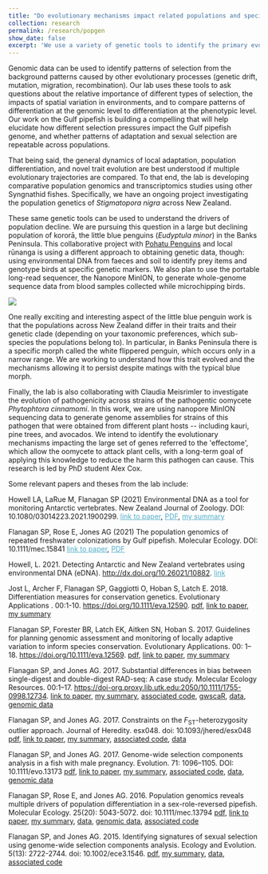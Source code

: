 ```yaml
---
title: "Do evolutionary mechanisms impact related populations and species in similar ways?"
collection: research
permalink: /research/popgen
show_date: false
excerpt: 'We use a variety of genetic tools to identify the primary evolutionary mechanisms impacting populations, including distinguishing between signatures of neutral and selective pressures. We are primarily interested in how spatially varying environments and selective pressures impact evolutionary processes. Most of the work to date has been done on the Gulf pipefish, but we are currently working on a broad range of organisms, including pipefish, penguins, and Phytophthora.'
---
```


Genomic data can be used to identify patterns of selection from the background patterns caused by other evolutionary processes (genetic drift, mutation, migration, recombination). Our lab uses these tools to ask questions about the relative importance of different types of selection, the impacts of spatial variation in environments, and to compare patterns of differentiation at the genomic level to differentiation at the phenotypic level. Our work on the Gulf pipefish is building a compelling that will help elucidate how different selection pressures impact the Gulf pipefish genome, and whether patterns of adaptation and sexual selection are repeatable across populations. 

That being said, the general dynamics of local adaptation, population differentiation, and novel trait evolution are best understood if multiple evolutionary trajectories are compared. To that end, the lab is developing comparative population genomics and transcriptomics studies using other Syngnathid fishes. Specifically, we have an ongoing project investigating the population genetics of <i>Stigmatopora nigra</i> across New Zealand. 

These same genetic tools can be used to understand the drivers of population decline. We are pursuing this question in a large but declining population of kororā, the little blue penguins (<i>Eudyptula minor</i>) in the Banks Peninsula. This collaborative project with [Pohatu Penguins](https://www.pohatu.co.nz/) and local rūnanga is using a different approach to obtaining genetic data, though: using environmental DNA from faeces and soil to identify prey items and genotype birds at specific genetic markers. We also plan to use the portable long-read sequencer, the Nanopore MinION, to generate whole-genome sequence data from blood samples collected while microchipping birds.

<img src='/images/DSC_2221.JPG'>

One really exciting and interesting aspect of the little blue penguin work is that the populations across New Zealand differ in their traits and their genetic clade (depending on your taxonomic preferences, which sub-species the populations belong to). In particular, in Banks Peninsula there is a specific morph called the white flippered penguin, which occurs only in a narrow range. We are working to understand how this trait evolved and the mechanisms allowing it to persist despite matings with the typical blue morph. 

Finally, the lab is also collaborating with Claudia Meisrimler to investigate the evolution of pathogenicity across strains of the pathogentic oomycete <i>Phytophtora cinnamomi</i>. In this work, we are using nanopore MinION sequencing data to generate genome assemblies for strains of this pathogen that were obtained from different plant hosts -- including kauri, pine trees, and avocados. We intend to identify the evolutionary mechanisms impacting the large set of genes referred to the 'effectome', which allow the oomycete to attack plant cells, with a long-term goal of applying this knowledge to reduce the harm this pathogen can cause. This research is led by PhD student Alex Cox.


Some relevant papers and theses from the lab include:

Howell LA, LaRue M, Flanagan SP (2021) Environmental DNA as a tool for monitoring Antarctic vertebrates. New Zealand Journal of Zoology. DOI: 10.1080/03014223.2021.1900299. <a href="https://doi.org/10.1080/03014223.2021.1900299" target="_blank" rel="noopener" style="color: rgb(82, 173, 200)">link to paper</a>, <a href="https://github.com/flanagan-lab/flanagan-lab.github.io/blob/master/pdfs/Howell%20et%20al%202021%20-%20environmental%20DNA%20as%20a%20monitoring%20tool.pdf" target="_blank" rel="noreferrer noopener" aria-label="PDF (opens in a new tab)" style="color: rgb(82, 173, 200)">PDF</a>, <a href="https://sarahpflanagan.wordpress.com/2021/06/23/edna-antarctica/" target="_blank" rel="noreferrer noopener" aria-label="my summary (opens in a new tab)" style="color: rgb(82, 173, 200)">my summary</a>

 Flanagan SP, Rose E, Jones AG (2021) The population genomics of repeated freshwater colonizations by Gulf pipefish. Molecular Ecology. DOI: 10.1111/mec.15841 <a href="http://doi.org/10.1111/mec.15841" target="_blank" rel="noopener" style="color: rgb(82, 173, 200)">link to paper</a>, <a href="https://github.com/flanagan-lab/flanagan-lab.github.io/blob/master/pdfs/Flanagan%20et%20al%202021%20-%20fwsw%20ACCEPTED.pdf" target="_blank" rel="noreferrer noopener" aria-label="PDF (accepted version)" style="color: rgb(82, 173, 200)">PDF</a>

Howell, L. 2021. Detecting Antarctic and New Zealand vertebrates using environmental DNA (eDNA). http://dx.doi.org/10.26021/10882. <a href="https://ir.canterbury.ac.nz/handle/10092/101828" target="_blank" rel="noopener noreferrer" style="color: rgb(82, 173, 200)">link</a>

Jost L, Archer F, Flanagan SP, Gaggiotti O, Hoban S, Latch E. 2018. Differentiation measures for conservation genetics. Evolutionary Applications . 00:1-10. https://doi.org/10.1111/eva.12590. <a title="Jost_et_al-2018-Evolutionary_Applications" href="https://sarahpflanagan.files.wordpress.com/2018/02/jost_et_al-2018-evolutionary_applications.pdf" target="_blank" rel="noopener">pdf</a>, <a href="http://onlinelibrary.wiley.com/doi/10.1111/eva.12590/full" target="_blank" rel="noopener">link to paper</a>, <a href="https://sarahpflanagan.wordpress.com/2017/12/22/how-can-modern-genetic-tools-be-used-in-conservation-assessment-and-monitoring/" target="_blank" rel="noopener">my summary</a> 

<span class="author">Flanagan SP</span>, <span class="author">Forester BR</span>, <span class="author">Latch EK</span>, <span class="author">Aitken SN</span>, <span class="author">Hoban S</span>. 2017. <span class="articleTitle">Guidelines for planning genomic assessment and monitoring of locally adaptive variation to inform species conservation</span>. <span class="journalTitle">Evolutionary Applications</span>. <span class="vol">00</span>: <span class="pageFirst">1</span>–<span class="pageLast">18</span>. https://doi.org/10.1111/eva.12569. <a title="Flanagan_et_al-2017-Evolutionary_Applications" href="https://sarahpflanagan.files.wordpress.com/2017/12/flanagan_et_al-2017-evolutionary_applications.pdf" target="_blank" rel="noopener">pdf</a>, <a href="http://onlinelibrary.wiley.com/doi/10.1111/eva.12569/full" target="_blank" rel="noopener">link to paper</a>, <a href="https://sarahpflanagan.wordpress.com/2017/12/22/how-can-modern-genetic-tools-be-used-in-conservation-assessment-and-monitoring/" target="_blank" rel="noopener">my summary</a> 

Flanagan SP, and Jones AG. 2017. Substantial differences in bias between single-digest and double-digest RAD-seq: A case study. Molecular Ecology Resources. <span class="vol">00</span>:<span class="pageFirst">1</span>–<span class="pageLast">17</span>. https://doi-org.proxy.lib.utk.edu:2050/10.1111/1755-0998.12734. <a href="http://onlinelibrary.wiley.com/doi/10.1111/1755-0998.12734/full" target="_blank" rel="noopener">link to paper</a>, <a href="https://sarahpflanagan.wordpress.com/2017/12/13/rad-seq-in-pipefish-a-cautionary-tale/" target="_blank" rel="noopener">my summary</a>, <a href="https://github.com/spflanagan/SCA" target="_blank" rel="noopener">associated code</a>, <a href="https://github.com/spflanagan/gwscaR" target="_blank" rel="noopener">gwscaR</a>, <a href="https://doi.org/10.5061/dryad.qf916" target="_blank" rel="noopener">data</a>, <a href="https://www.ncbi.nlm.nih.gov/sra/?term=SRP096542" target="_blank" rel="noopener">genomic data</a>

Flanagan SP, and Jones AG. 2017. Constraints on the <em>F</em><sub>ST</sub>-heterozygosity outlier approach. Journal of Heredity. esx048. doi: 10.1093/jhered/esx048  <a title="Flanagan and Jones 2017 JHeredity" href="https://sarahpflanagan.files.wordpress.com/2018/01/flanagan-and-jones-2017-jheredity.pdf" target="_blank" rel="noopener">pdf</a>, <a href="https://academic.oup.com//jhered/article/doi/10.1093/jhered/esx048/3806805/Constraints-on-the-FSTHeterozygosity-Outlier?guestAccessKey=bb60bd3f-bdc2-4673-9b74-92efefd04db0" target="_blank" rel="noopener">link to paper</a>, <a href="https://sarahpflanagan.wordpress.com/2017/06/07/finding-limitations-with-common-analysis-methods-my-new-paper/" target="_blank" rel="noopener">my summary</a>, <a href="https://github.com/spflanagan/fsthet_analysis" target="_blank" rel="noopener">associated code</a>, <a href="http://datadryad.org/handle/10255/dryad.103085" target="_blank" rel="noopener">data</a> 

Flanagan SP, and Jones AG. 2017. Genome-wide selection components analysis in a fish with male pregnancy. Evolution.  71: 1096–1105. DOI: 10.1111/evo.13173 <a title="Flanagan and Jones 2017 Evolution" href="https://sarahpflanagan.files.wordpress.com/2018/01/flanagan-and-jones-2017-evolution.pdf" target="_blank" rel="noopener">pdf</a>, <a href="http://onlinelibrary.wiley.com/doi/10.1111/evo.13173/abstract;jsessionid=9B5AF79B09D88A653C1963FE810C7B31.f02t03" target="_blank" rel="noopener">link to paper</a>, <a href="https://sarahpflanagan.wordpress.com/2017/02/06/understanding-the-different-components-of-selection/" target="_blank" rel="noopener">my summary</a>, <a href="https://zenodo.org/record/200439" target="_blank" rel="noopener">associated code</a>, <a href="http://dx.doi.org/10.5061/dryad.5c1tj" target="_blank" rel="noopener">data</a>, <a href="https://trace.ncbi.nlm.nih.gov/Traces/sra_sub/sub.cgi?acc=SRP096542&focus=SRP096542&from=list&action=show:STUDY" target="_blank" rel="noopener">genomic data</a> 

Flanagan SP, Rose E, and Jones AG. 2016. Population genomics reveals multiple drivers of population differentiation in a sex-role-reversed pipefish. Molecular Ecology. 25(20): 5043-5072. doi: 10.1111/mec.13794 <a title="Flanagan et al 2016" href="https://sarahpflanagan.files.wordpress.com/2018/01/flanagan-et-al-2016.pdf" target="_blank" rel="noopener">pdf</a>, <a href="http://onlinelibrary.wiley.com/doi/10.1111/mec.13794/abstract" target="_blank" rel="noopener noreferrer">link to paper</a>, <a href="https://sarahpflanagan.wordpress.com/2016/11/04/population-genomics-what-is-it-and-why-should-you-care/" target="_blank" rel="noopener">my summary</a>, <a href="http://dx.doi.org/10.5061/dryad.38nh3" target="_blank" rel="noopener">data</a>, <a href="https://www.ncbi.nlm.nih.gov/bioproject/PRJNA327313" target="_blank" rel="noopener">genomic data</a>, <a href="https://zenodo.org/badge/latestdoi/51271165" target="_blank" rel="noopener">associated code</a> 

Flanagan SP, and Jones AG. 2015. Identifying signatures of sexual selection using genome-wide selection components analysis. Ecology and Evolution. 5(13): 2722-2744. doi: 10.1002/ece3.1546. <a href="https://sarahpflanagan.files.wordpress.com/2016/09/ece30005-2722.pdf">pdf</a>, <a href="https://sarahpflanagan.wordpress.com/2015/06/22/my-new-paper/">my summary</a>, <a href="http://dx.doi.org/10.5061/dryad.5k84d" target="_blank" rel="noopener">data</a>, <a href="https://github.com/spflanagan/gwsca_simulation_model" target="_blank" rel="noopener">associated code</a> 


